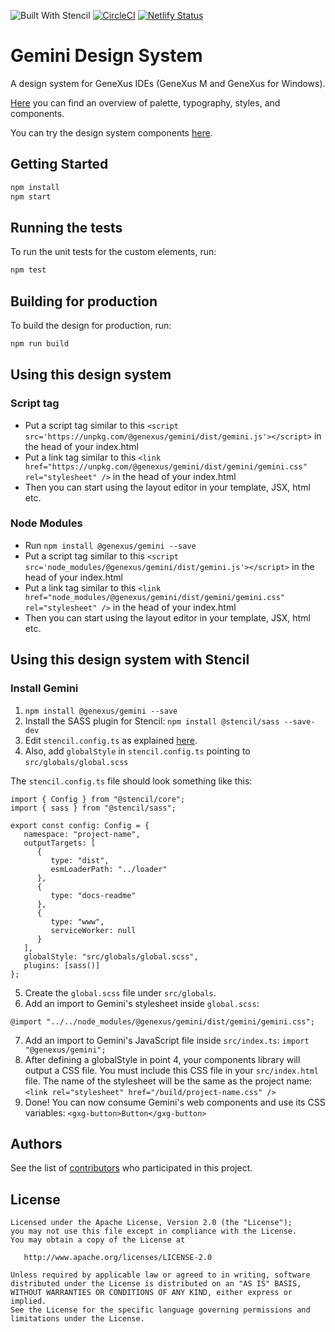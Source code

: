 ![Built With Stencil](https://img.shields.io/badge/-Built%20With%20Stencil-16161d.svg?logo=data%3Aimage%2Fsvg%2Bxml%3Bbase64%2CPD94bWwgdmVyc2lvbj0iMS4wIiBlbmNvZGluZz0idXRmLTgiPz4KPCEtLSBHZW5lcmF0b3I6IEFkb2JlIElsbHVzdHJhdG9yIDE5LjIuMSwgU1ZHIEV4cG9ydCBQbHVnLUluIC4gU1ZHIFZlcnNpb246IDYuMDAgQnVpbGQgMCkgIC0tPgo8c3ZnIHZlcnNpb249IjEuMSIgaWQ9IkxheWVyXzEiIHhtbG5zPSJodHRwOi8vd3d3LnczLm9yZy8yMDAwL3N2ZyIgeG1sbnM6eGxpbms9Imh0dHA6Ly93d3cudzMub3JnLzE5OTkveGxpbmsiIHg9IjBweCIgeT0iMHB4IgoJIHZpZXdCb3g9IjAgMCA1MTIgNTEyIiBzdHlsZT0iZW5hYmxlLWJhY2tncm91bmQ6bmV3IDAgMCA1MTIgNTEyOyIgeG1sOnNwYWNlPSJwcmVzZXJ2ZSI%2BCjxzdHlsZSB0eXBlPSJ0ZXh0L2NzcyI%2BCgkuc3Qwe2ZpbGw6I0ZGRkZGRjt9Cjwvc3R5bGU%2BCjxwYXRoIGNsYXNzPSJzdDAiIGQ9Ik00MjQuNywzNzMuOWMwLDM3LjYtNTUuMSw2OC42LTkyLjcsNjguNkgxODAuNGMtMzcuOSwwLTkyLjctMzAuNy05Mi43LTY4LjZ2LTMuNmgzMzYuOVYzNzMuOXoiLz4KPHBhdGggY2xhc3M9InN0MCIgZD0iTTQyNC43LDI5Mi4xSDE4MC40Yy0zNy42LDAtOTIuNy0zMS05Mi43LTY4LjZ2LTMuNkgzMzJjMzcuNiwwLDkyLjcsMzEsOTIuNyw2OC42VjI5Mi4xeiIvPgo8cGF0aCBjbGFzcz0ic3QwIiBkPSJNNDI0LjcsMTQxLjdIODcuN3YtMy42YzAtMzcuNiw1NC44LTY4LjYsOTIuNy02OC42SDMzMmMzNy45LDAsOTIuNywzMC43LDkyLjcsNjguNlYxNDEuN3oiLz4KPC9zdmc%2BCg%3D%3D&colorA=16161d&style=flat-square)
[![CircleCI](https://circleci.com/gh/genexuslabs/gemini.svg?style=svg&circle-token=b1db9c6dddcdbd45eb9e9dcf24e888f9c0d956b1)](https://circleci.com/gh/genexuslabs/gemini)
[![Netlify Status](https://api.netlify.com/api/v1/badges/7935c6df-a07b-4eb7-bd7e-0ddc9f1da9f6/deploy-status)](https://app.netlify.com/sites/gx-gemini/deploys)

# Gemini Design System

A design system for GeneXus IDEs (GeneXus M and GeneXus for Windows).

[Here](https://share.goabstract.com/5d9855b3-43b6-4815-9c65-360e405a25c8) you can find an overview of palette, typography, styles, and components.

You can try the design system components [here](https://gx-gemini.netlify.com/).

## Getting Started

```bash
npm install
npm start
```

## Running the tests

To run the unit tests for the custom elements, run:

```bash
npm test
```

## Building for production

To build the design for production, run:

```bash
npm run build
```

## Using this design system

### Script tag

- Put a script tag similar to this `<script src='https://unpkg.com/@genexus/gemini/dist/gemini.js'></script>` in the head of your index.html
- Put a link tag similar to this `<link href="https://unpkg.com/@genexus/gemini/dist/gemini/gemini.css" rel="stylesheet" />` in the head of your index.html
- Then you can start using the layout editor in your template, JSX, html etc.

### Node Modules

- Run `npm install @genexus/gemini --save`
- Put a script tag similar to this `<script src='node_modules/@genexus/gemini/dist/gemini.js'></script>` in the head of your index.html
- Put a link tag similar to this `<link href="node_modules/@genexus/gemini/dist/gemini/gemini.css" rel="stylesheet" />` in the head of your index.html
- Then you can start using the layout editor in your template, JSX, html etc.

## Using this design system with Stencil

### Install Gemini

1. `npm install @genexus/gemini --save`
2. Install the SASS plugin for Stencil: `npm install @stencil/sass --save-dev`
3. Edit `stencil.config.ts` as explained [here](https://github.com/ionic-team/stencil-sass).
4. Also, add `globalStyle` in `stencil.config.ts` pointing to `src/globals/global.scss`

The `stencil.config.ts` file should look something like this:

```
import { Config } from "@stencil/core";
import { sass } from "@stencil/sass";

export const config: Config = {
   namespace: "project-name",
   outputTargets: [
      {
         type: "dist",
         esmLoaderPath: "../loader"
      },
      {
         type: "docs-readme"
      },
      {
         type: "www",
         serviceWorker: null
      }
   ],
   globalStyle: "src/globals/global.scss",
   plugins: [sass()]
};
```

5. Create the `global.scss` file under `src/globals`.
6. Add an import to Gemini's stylesheet inside `global.scss`:

`@import "../../node_modules/@genexus/gemini/dist/gemini/gemini.css";`

7. Add an import to Gemini's JavaScript file inside `src/index.ts`: `import "@genexus/gemini";`
8. After defining a globalStyle in point 4, your components library will output a CSS file. You must include this CSS file in your `src/index.html` file. The name of the stylesheet will be the same as the project name:
   `<link rel="stylesheet" href="/build/project-name.css" />`
9. Done! You can now consume Gemini's web components and use its CSS variables: `<gxg-button>Button</gxg-button>`

## Authors

See the list of [contributors](https://github.com/genexuslabs/gemini/contributors) who participated in this project.

## License

    Licensed under the Apache License, Version 2.0 (the "License");
    you may not use this file except in compliance with the License.
    You may obtain a copy of the License at

       http://www.apache.org/licenses/LICENSE-2.0

    Unless required by applicable law or agreed to in writing, software
    distributed under the License is distributed on an "AS IS" BASIS,
    WITHOUT WARRANTIES OR CONDITIONS OF ANY KIND, either express or implied.
    See the License for the specific language governing permissions and
    limitations under the License.
